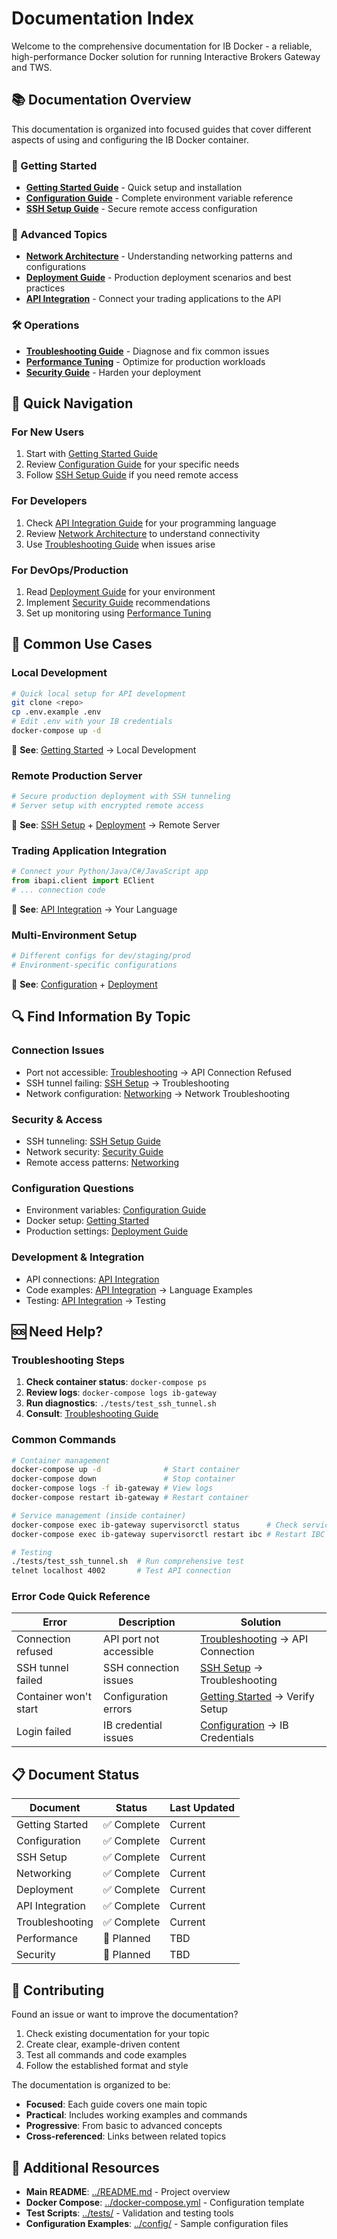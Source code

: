 # Documentation Index

Welcome to the comprehensive documentation for IB Docker - a reliable, high-performance Docker solution for running Interactive Brokers Gateway and TWS.

## 📚 Documentation Overview

This documentation is organized into focused guides that cover different aspects of using and configuring the IB Docker container.

### 🚀 Getting Started

- **[Getting Started Guide](./GETTING_STARTED.md)** - Quick setup and installation
- **[Configuration Guide](./CONFIGURATION.md)** - Complete environment variable reference
- **[SSH Setup Guide](./SSH_SETUP.md)** - Secure remote access configuration

### 🔧 Advanced Topics

- **[Network Architecture](./NETWORKING.md)** - Understanding networking patterns and configurations
- **[Deployment Guide](./DEPLOYMENT.md)** - Production deployment scenarios and best practices
- **[API Integration](./API_INTEGRATION.md)** - Connect your trading applications to the API

### 🛠 Operations

- **[Troubleshooting Guide](./TROUBLESHOOTING.md)** - Diagnose and fix common issues
- **[Performance Tuning](./PERFORMANCE.md)** - Optimize for production workloads
- **[Security Guide](./SECURITY.md)** - Harden your deployment

## 📖 Quick Navigation

### For New Users
1. Start with [Getting Started Guide](./GETTING_STARTED.md)
2. Review [Configuration Guide](./CONFIGURATION.md) for your specific needs
3. Follow [SSH Setup Guide](./SSH_SETUP.md) if you need remote access

### For Developers
1. Check [API Integration Guide](./API_INTEGRATION.md) for your programming language
2. Review [Network Architecture](./NETWORKING.md) to understand connectivity
3. Use [Troubleshooting Guide](./TROUBLESHOOTING.md) when issues arise

### For DevOps/Production
1. Read [Deployment Guide](./DEPLOYMENT.md) for your environment
2. Implement [Security Guide](./SECURITY.md) recommendations
3. Set up monitoring using [Performance Tuning](./PERFORMANCE.md)

## 🎯 Common Use Cases

### Local Development
```bash
# Quick local setup for API development
git clone <repo>
cp .env.example .env
# Edit .env with your IB credentials
docker-compose up -d
```
📖 **See**: [Getting Started](./GETTING_STARTED.md) → Local Development

### Remote Production Server
```bash
# Secure production deployment with SSH tunneling
# Server setup with encrypted remote access
```
📖 **See**: [SSH Setup](./SSH_SETUP.md) + [Deployment](./DEPLOYMENT.md) → Remote Server

### Trading Application Integration
```python
# Connect your Python/Java/C#/JavaScript app
from ibapi.client import EClient
# ... connection code
```
📖 **See**: [API Integration](./API_INTEGRATION.md) → Your Language

### Multi-Environment Setup
```yaml
# Different configs for dev/staging/prod
# Environment-specific configurations
```
📖 **See**: [Configuration](./CONFIGURATION.md) + [Deployment](./DEPLOYMENT.md)

## 🔍 Find Information By Topic

### Connection Issues
- Port not accessible: [Troubleshooting](./TROUBLESHOOTING.md) → API Connection Refused
- SSH tunnel failing: [SSH Setup](./SSH_SETUP.md) → Troubleshooting
- Network configuration: [Networking](./NETWORKING.md) → Network Troubleshooting

### Security & Access
- SSH tunneling: [SSH Setup Guide](./SSH_SETUP.md)
- Network security: [Security Guide](./SECURITY.md)
- Remote access patterns: [Networking](./NETWORKING.md)

### Configuration Questions
- Environment variables: [Configuration Guide](./CONFIGURATION.md)
- Docker setup: [Getting Started](./GETTING_STARTED.md)
- Production settings: [Deployment Guide](./DEPLOYMENT.md)

### Development & Integration
- API connections: [API Integration](./API_INTEGRATION.md)
- Code examples: [API Integration](./API_INTEGRATION.md) → Language Examples
- Testing: [API Integration](./API_INTEGRATION.md) → Testing

## 🆘 Need Help?

### Troubleshooting Steps
1. **Check container status**: `docker-compose ps`
2. **Review logs**: `docker-compose logs ib-gateway`
3. **Run diagnostics**: `./tests/test_ssh_tunnel.sh`
4. **Consult**: [Troubleshooting Guide](./TROUBLESHOOTING.md)

### Common Commands
```bash
# Container management
docker-compose up -d              # Start container
docker-compose down               # Stop container
docker-compose logs -f ib-gateway # View logs
docker-compose restart ib-gateway # Restart container

# Service management (inside container)
docker-compose exec ib-gateway supervisorctl status      # Check services
docker-compose exec ib-gateway supervisorctl restart ibc # Restart IBC

# Testing
./tests/test_ssh_tunnel.sh  # Run comprehensive test
telnet localhost 4002       # Test API connection
```

### Error Code Quick Reference

| Error | Description | Solution |
|-------|-------------|----------|
| Connection refused | API port not accessible | [Troubleshooting](./TROUBLESHOOTING.md) → API Connection |
| SSH tunnel failed | SSH connection issues | [SSH Setup](./SSH_SETUP.md) → Troubleshooting |
| Container won't start | Configuration errors | [Getting Started](./GETTING_STARTED.md) → Verify Setup |
| Login failed | IB credential issues | [Configuration](./CONFIGURATION.md) → IB Credentials |

## 📋 Document Status

| Document | Status | Last Updated |
|----------|--------|--------------|
| Getting Started | ✅ Complete | Current |
| Configuration | ✅ Complete | Current |
| SSH Setup | ✅ Complete | Current |
| Networking | ✅ Complete | Current |
| Deployment | ✅ Complete | Current |
| API Integration | ✅ Complete | Current |
| Troubleshooting | ✅ Complete | Current |
| Performance | 🔄 Planned | TBD |
| Security | 🔄 Planned | TBD |

## 🤝 Contributing

Found an issue or want to improve the documentation?

1. Check existing documentation for your topic
2. Create clear, example-driven content
3. Test all commands and code examples
4. Follow the established format and style

The documentation is organized to be:
- **Focused**: Each guide covers one main topic
- **Practical**: Includes working examples and commands
- **Progressive**: From basic to advanced concepts
- **Cross-referenced**: Links between related topics

## 📄 Additional Resources

- **Main README**: [../README.md](../README.md) - Project overview
- **Docker Compose**: [../docker-compose.yml](../docker-compose.yml) - Configuration template
- **Test Scripts**: [../tests/](../tests/) - Validation and testing tools
- **Configuration Examples**: [../config/](../config/) - Sample configuration files
